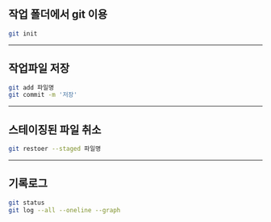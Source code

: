 ## 작업 폴더에서 git 이용 
```bash
git init 

```
--- 

## 작업파일 저장
``` bash
git add 파일명
git commit -m '저장'
```
---

## 스테이징된 파일 취소 

```bash
git restoer --staged 파일명
```
---
## 기록로그
```bash
git status
git log --all --oneline --graph
